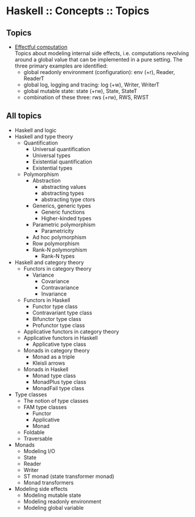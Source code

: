 # Haskell :: Concepts :: Topics

## Topics

- [Effectful computation](./effectful-computation/README.md)    
  Topics about modeling internal side effects, i.e. computations revolving around a global value that can be implemented in a pure setting. The three primary examples are identified:
  - global readonly environment (configuration): env (+r), Reader, ReaderT
  - global log, logging and tracing: log (+w), Writer, WriterT
  - global mutable state: state (+rw), State, StateT
  - combination of these three: rws (+rw), RWS, RWST





## All topics

- Haskell and logic
- Haskell and type theory
  - Quantification
    - Universal quantification
    - Universal types
    - Existential quantification
    - Existential types
  - Polymorphism
    - Abstraction
      - abstracting values
      - abstracting types
      - abstracting type ctors
    - Generics, generic types
      - Generic functions
      - Higher-kinded types
    - Parametric polymorphism
      - Parametricity
    - Ad hoc polymorphism
    - Row polymorphism
    - Rank-N polymorphism
      - Rank-N types
- Haskell and category theory
  - Functors in category theory
    - Variance
      - Covariance
      - Contravariance
      - Invariance
  - Functors in Haskell
    - Functor type class
    - Contravariant type class
    - Bifunctor type class
    - Profunctor type class
  - Applicative functors in category theory
  - Applicative functors in Haskell
    - Applicative type class
  - Monads in category theory
    - Monad as a triple
    - Kleisli arrows
  - Monads in Haskell
    - Monad type class
    - MonadPlus type class
    - MonadFail type class
- Type classes
  - The notion of type classes
  - FAM type classes
    - Functor
    - Applicative
    - Monad
  - Foldable
  - Traversable
- Monads
  - Modeling I/O
  - State
  - Reader
  - Writer
  - ST monad (state transformer monad)
  - Monad transformers
- Modeling side effects
  - Modeling mutable state
  - Modeling readonly environment
  - Modeling global variable
